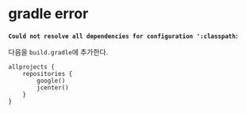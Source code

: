 # gradle error

**`Could not resolve all dependencies for configuration ':classpath`:**

다음을 `build.gradle`에 추가한다.

```
allprojects {
    repositories {
        google()
        jcenter()
    }
}
```

